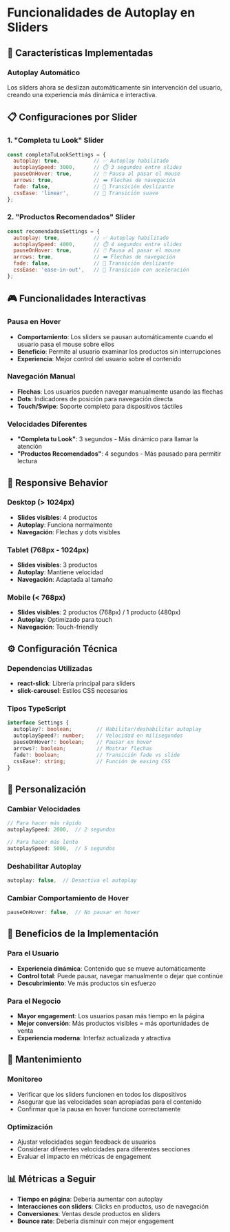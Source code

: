 # Funcionalidades de Autoplay en Sliders

## 🎯 Características Implementadas

### Autoplay Automático
Los sliders ahora se deslizan automáticamente sin intervención del usuario, creando una experiencia más dinámica e interactiva.

## 📋 Configuraciones por Slider

### 1. "Completa tu Look" Slider
```javascript
const completaTuLookSettings = {
  autoplay: true,           // ✅ Autoplay habilitado
  autoplaySpeed: 3000,      // ⏱️ 3 segundos entre slides
  pauseOnHover: true,       // 🖱️ Pausa al pasar el mouse
  arrows: true,             // ➡️ Flechas de navegación
  fade: false,              // 📱 Transición deslizante
  cssEase: 'linear',        // 🎨 Transición suave
};
```

### 2. "Productos Recomendados" Slider
```javascript
const recomendadosSettings = {
  autoplay: true,           // ✅ Autoplay habilitado
  autoplaySpeed: 4000,      // ⏱️ 4 segundos entre slides
  pauseOnHover: true,       // 🖱️ Pausa al pasar el mouse
  arrows: true,             // ➡️ Flechas de navegación
  fade: false,              // 📱 Transición deslizante
  cssEase: 'ease-in-out',   // 🎨 Transición con aceleración
};
```

## 🎮 Funcionalidades Interactivas

### Pausa en Hover
- **Comportamiento**: Los sliders se pausan automáticamente cuando el usuario pasa el mouse sobre ellos
- **Beneficio**: Permite al usuario examinar los productos sin interrupciones
- **Experiencia**: Mejor control del usuario sobre el contenido

### Navegación Manual
- **Flechas**: Los usuarios pueden navegar manualmente usando las flechas
- **Dots**: Indicadores de posición para navegación directa
- **Touch/Swipe**: Soporte completo para dispositivos táctiles

### Velocidades Diferentes
- **"Completa tu Look"**: 3 segundos - Más dinámico para llamar la atención
- **"Productos Recomendados"**: 4 segundos - Más pausado para permitir lectura

## 📱 Responsive Behavior

### Desktop (> 1024px)
- **Slides visibles**: 4 productos
- **Autoplay**: Funciona normalmente
- **Navegación**: Flechas y dots visibles

### Tablet (768px - 1024px)
- **Slides visibles**: 3 productos
- **Autoplay**: Mantiene velocidad
- **Navegación**: Adaptada al tamaño

### Mobile (< 768px)
- **Slides visibles**: 2 productos (768px) / 1 producto (480px)
- **Autoplay**: Optimizado para touch
- **Navegación**: Touch-friendly

## ⚙️ Configuración Técnica

### Dependencias Utilizadas
- **react-slick**: Librería principal para sliders
- **slick-carousel**: Estilos CSS necesarios

### Tipos TypeScript
```typescript
interface Settings {
  autoplay?: boolean;        // Habilitar/deshabilitar autoplay
  autoplaySpeed?: number;    // Velocidad en milisegundos
  pauseOnHover?: boolean;    // Pausar en hover
  arrows?: boolean;          // Mostrar flechas
  fade?: boolean;            // Transición fade vs slide
  cssEase?: string;          // Función de easing CSS
}
```

## 🎨 Personalización

### Cambiar Velocidades
```javascript
// Para hacer más rápido
autoplaySpeed: 2000,  // 2 segundos

// Para hacer más lento
autoplaySpeed: 5000,  // 5 segundos
```

### Deshabilitar Autoplay
```javascript
autoplay: false,  // Desactiva el autoplay
```

### Cambiar Comportamiento de Hover
```javascript
pauseOnHover: false,  // No pausar en hover
```

## 🚀 Beneficios de la Implementación

### Para el Usuario
- **Experiencia dinámica**: Contenido que se mueve automáticamente
- **Control total**: Puede pausar, navegar manualmente o dejar que continúe
- **Descubrimiento**: Ve más productos sin esfuerzo

### Para el Negocio
- **Mayor engagement**: Los usuarios pasan más tiempo en la página
- **Mejor conversión**: Más productos visibles = más oportunidades de venta
- **Experiencia moderna**: Interfaz actualizada y atractiva

## 🔧 Mantenimiento

### Monitoreo
- Verificar que los sliders funcionen en todos los dispositivos
- Asegurar que las velocidades sean apropiadas para el contenido
- Confirmar que la pausa en hover funcione correctamente

### Optimización
- Ajustar velocidades según feedback de usuarios
- Considerar diferentes velocidades para diferentes secciones
- Evaluar el impacto en métricas de engagement

## 📊 Métricas a Seguir

- **Tiempo en página**: Debería aumentar con autoplay
- **Interacciones con sliders**: Clicks en productos, uso de navegación
- **Conversiones**: Ventas desde productos en sliders
- **Bounce rate**: Debería disminuir con mejor engagement 